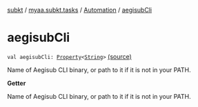 [subkt](../../index.md) / [myaa.subkt.tasks](../index.md) / [Automation](index.md) / [aegisubCli](./aegisub-cli.md)

# aegisubCli

`val aegisubCli: `[`Property`](https://docs.gradle.org/current/javadoc/org/gradle/api/provider/Property.html)`<`[`String`](https://kotlinlang.org/api/latest/jvm/stdlib/kotlin/-string/index.html)`>` [(source)](https://github.com/Myaamori/SubKt/blob/0.1.13/src/main/kotlin/myaa/subkt/tasks/asstasks.kt#L638)

Name of Aegisub CLI binary, or path to it if it is not in your PATH.

**Getter**

Name of Aegisub CLI binary, or path to it if it is not in your PATH.


